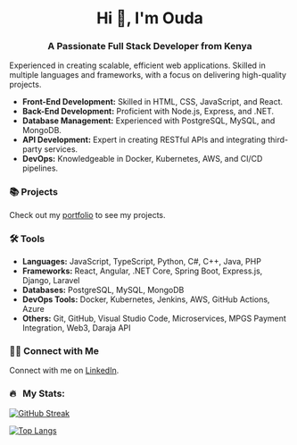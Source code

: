 <h1 align="center">Hi 👋, I'm Ouda</h1>
<h3 align="center">A Passionate Full Stack Developer from Kenya</h3>

Experienced in creating scalable, efficient web applications. Skilled in multiple languages and frameworks, with a focus on delivering high-quality projects.

- **Front-End Development:** Skilled in HTML, CSS, JavaScript, and React.
- **Back-End Development:** Proficient with Node.js, Express, and .NET.
- **Database Management:** Experienced with PostgreSQL, MySQL, and MongoDB.
- **API Development:** Expert in creating RESTful APIs and integrating third-party services.
- **DevOps:** Knowledgeable in Docker, Kubernetes, AWS, and CI/CD pipelines.

### 📚 Projects

Check out my [portfolio](https://github.com/ouda711/Portfolio-Guide) to see my projects.

### 🛠️ Tools

- **Languages:** JavaScript, TypeScript, Python, C#, C++, Java, PHP
- **Frameworks:** React, Angular, .NET Core, Spring Boot, Express.js, Django, Laravel
- **Databases:** PostgreSQL, MySQL, MongoDB
- **DevOps Tools:** Docker, Kubernetes, Jenkins, AWS, GitHub Actions, Azure
- **Others:** Git, GitHub, Visual Studio Code, Microservices, MPGS Payment Integration, Web3, Daraja API

### 👋🏻 Connect with Me

Connect with me on [LinkedIn](https://www.linkedin.com/in/ouda-wycliffe-378644162/).

### 🔥 &nbsp; My Stats:

[![GitHub Streak](http://github-readme-streak-stats.herokuapp.com?user=ouda711)](https://git.io/streak-stats)

[![Top Langs](https://github-readme-stats.vercel.app/api/top-langs/?username=ouda711&layout=compact&theme=vision-friendly-dark)](https://github.com/anuraghazra/github-readme-stats)
